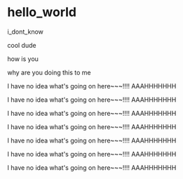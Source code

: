 # hello_world
i_dont_know



cool dude


how is you


why are you doing this to me




I have no idea what's going on here~~~!!!! AAAHHHHHHH


I have no idea what's going on here~~~!!!! AAAHHHHHHH



I have no idea what's going on here~~~!!!! AAAHHHHHHH


I have no idea what's going on here~~~!!!! AAAHHHHHHH


I have no idea what's going on here~~~!!!! AAAHHHHHHH


I have no idea what's going on here~~~!!!! AAAHHHHHHH


I have no idea what's going on here~~~!!!! AAAHHHHHHH
